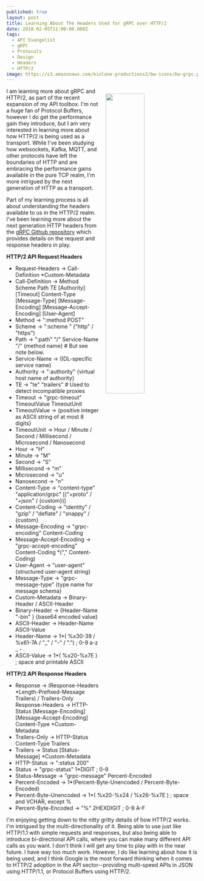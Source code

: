 ```yaml
---
published: true
layout: post
title: Learning About The Headers Used for gRPC over HTTP/2
date: 2018-02-05T11:00:00.000Z
tags:
  - API Evangelist
  - gRPC
  - Protocols
  - Design
  - Headers
  - HTTP/2
image: https://s3.amazonaws.com/kinlane-productions2/bw-icons/bw-grpc.png
---
```

<p><img src="https://s3.amazonaws.com/kinlane-productions2/bw-icons/bw-grpc.png" align="right" width="45%" style="padding: 15px;" /></p>I am learning more about gRPC and HTTP/2, as part of the recent expansion of my API toolbox. I'm not a huge fan of Protocol Buffers, however I do get the performance gain they introduce, but I am very interested in learning more about how HTTP/2 is being used as a transport. While I've been studying how websockets, Kafka, MQTT, and other protocols have left the boundaries of HTTP and are embracing the performance gains available in the pure TCP realm, I'm more intrigued by the next generation of HTTP as a transport.

Part of my learning process is all about understanding the headers available to us in the HTTP/2 realm. I've been learning more about the next generation HTTP headers from the [gRPC Github repository](https://github.com/grpc/grpc/blob/master/doc/PROTOCOL-HTTP2.md) which provides details on the request and response headers in play.

**HTTP/2 API Request Headers**

- Request-Headers → Call-Definition *Custom-Metadata
- Call-Definition → Method Scheme Path TE [Authority] [Timeout] Content-Type [Message-Type] [Message-Encoding] [Message-Accept-Encoding] [User-Agent]
- Method → ":method POST"
- Scheme → ":scheme " ("http" / "https")
- Path → ":path" "/" Service-Name "/" {method name} # But see note below.
- Service-Name → {IDL-specific service name}
- Authority → ":authority" {virtual host name of authority}
- TE → "te" "trailers" # Used to detect incompatible proxies
- Timeout → "grpc-timeout" TimeoutValue TimeoutUnit
- TimeoutValue → {positive integer as ASCII string of at most 8 digits}
- TimeoutUnit → Hour / Minute / Second / Millisecond / Microsecond / Nanosecond
- Hour → "H"
- Minute → "M"
- Second → "S"
- Millisecond → "m"
- Microsecond → "u"
- Nanosecond → "n"
- Content-Type → "content-type" "application/grpc" [("+proto" / "+json" / {custom})]
- Content-Coding → "identity" / "gzip" / "deflate" / "snappy" / {custom}
- Message-Encoding → "grpc-encoding" Content-Coding
- Message-Accept-Encoding → "grpc-accept-encoding" Content-Coding *("," Content-Coding)
- User-Agent → "user-agent" {structured user-agent string}
- Message-Type → "grpc-message-type" {type name for message schema}
- Custom-Metadata → Binary-Header / ASCII-Header
- Binary-Header → {Header-Name "-bin" } {base64 encoded value}
- ASCII-Header → Header-Name ASCII-Value
- Header-Name → 1*( %x30-39 / %x61-7A / "_" / "-" / ".") ; 0-9 a-z _ - .
- ASCII-Value → 1*( %x20-%x7E ) ; space and printable ASCII

**HTTP/2 API Response Headers**

- Response → (Response-Headers *Length-Prefixed-Message Trailers) / Trailers-Only
Response-Headers → HTTP-Status [Message-Encoding] [Message-Accept-Encoding] Content-Type *Custom-Metadata
- Trailers-Only → HTTP-Status Content-Type Trailers
- Trailers → Status [Status-Message] *Custom-Metadata
- HTTP-Status → ":status 200"
- Status → "grpc-status" 1*DIGIT ; 0-9
- Status-Message → "grpc-message" Percent-Encoded
- Percent-Encoded → 1*(Percent-Byte-Unencoded / Percent-Byte-Encoded)
- Percent-Byte-Unencoded → 1*( %x20-%x24 / %x26-%x7E ) ; space and VCHAR, except %
- Percent-Byte-Encoded → "%" 2HEXDIGIT ; 0-9 A-F

I'm enjoying getting down to the nitty gritty details of how HTTP/2 works. I'm intrigued by the multi-directionality of it. Being able to use just like HTTP/1.1 with simple requests and responses, but also being able to introduce bi-directional API calls, where you can make many different API calls as you want. I don't think I will get any time to play with in the near future. I have way too much work. However, I do like learning about how it is being used, and I think Google is the most forward thinking when it comes to HTTP/2 adoption in the API sector--providing multi-speed APIs in JSON using HTTP/1.1, or Protocol Buffers using HTTP/2.
